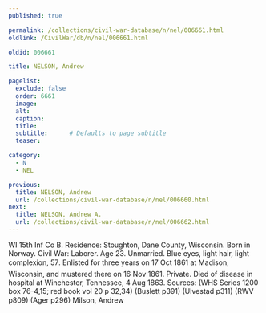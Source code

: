 ```yaml
---
published: true

permalink: /collections/civil-war-database/n/nel/006661.html
oldlink: /CivilWar/db/n/nel/006661.html

oldid: 006661

title: NELSON, Andrew

pagelist:
  exclude: false
  order: 6661
  image: 
  alt:
  caption:
  title:
  subtitle:      # Defaults to page subtitle
  teaser:

category: 
  - N 
  - NEL

previous:
  title: NELSON, Andrew
  url: /collections/civil-war-database/n/nel/006660.html  
next:
  title: NELSON, Andrew A.
  url: /collections/civil-war-database/n/nel/006662.html   
---
```

WI 15th Inf Co B. Residence: Stoughton, Dane County, Wisconsin. Born in Norway. Civil War: Laborer. Age 23. Unmarried. Blue eyes, light hair, light complexion, 5&#146;7&#148;. Enlisted for three years on 17 Oct 1861 at Madison, Wisconsin, and mustered there on 16 Nov 1861. Private. Died of disease in hospital at Winchester, Tennessee, 4 Aug 1863. Sources: (WHS Series 1200 box 76-4,15; red book vol 20 p 32,34) (Buslett p391) (Ulvestad p311) (RWV p809) (Ager p296) &#147;Milson, Andrew&#148;